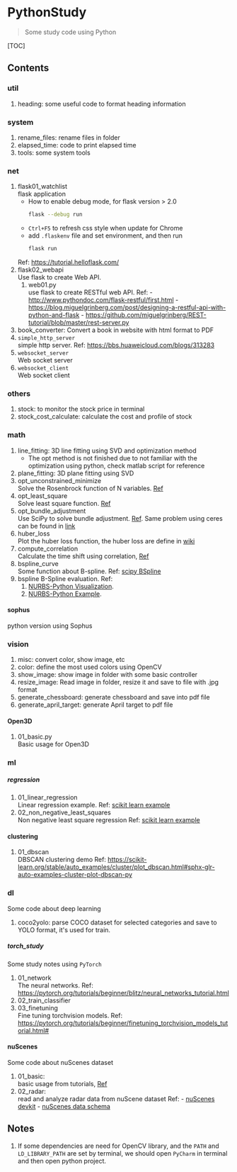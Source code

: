 # PythonStudy
> Some study code using Python

[TOC]


## Contents
### util
1. heading: some useful code to format heading information

### system
1. rename_files: rename files in folder
1. elapsed_time: code to print elapsed time
1. tools: some system tools

### net
1. flask01_watchlist \
    flask application
    - How to enable debug mode, for flask version > 2.0
        ```sh
        flask --debug run
        ```
    - `Ctrl+F5` to refresh css style when update for Chrome
    - add `.flaskenv` file and set environment, and then run
        ```sh
        flask run
        ```
    Ref: https://tutorial.helloflask.com/
1. flask02_webapi \
    Use flask to create Web API.
    1. web01.py \
        use flask to create RESTful web API.
        Ref: 
            - http://www.pythondoc.com/flask-restful/first.html
            - https://blog.miguelgrinberg.com/post/designing-a-restful-api-with-python-and-flask
            - https://github.com/miguelgrinberg/REST-tutorial/blob/master/rest-server.py
1. book_converter: Convert a book in website with html format to PDF
1. `simple_http_server` \
    simple http server.
    Ref: https://bbs.huaweicloud.com/blogs/313283
1. `websocket_server` \
    Web socket server
1. `websocket_client` \
    Web socket client


### others
1. stock: to monitor the stock price in terminal
1. stock_cost_calculate: calculate the cost and profile of stock


### math
1. line_fitting: 3D line fitting using SVD and optimization method
    - The opt method is not finished due to not familiar with the optimization using python, check matlab script for reference
1. plane_fitting: 3D plane fitting using SVD
1. opt_unconstrained_minimize  \
    Solve the Rosenbrock function of N variables. [Ref](https://docs.scipy.org/doc/scipy/reference/tutorial/optimize.html#unconstrained-minimization-of-multivariate-scalar-functions-minimize)
1. opt_least_square \
    Solve least square function. [Ref](https://docs.scipy.org/doc/scipy/reference/tutorial/optimize.html#least-squares-minimization-least-squares)
1. opt_bundle_adjustment    \
    Use SciPy to solve bundle adjustment. [Ref](https://scipy-cookbook.readthedocs.io/items/bundle_adjustment.html).
    Same problem using ceres can be found in [link](http://ceres-solver.org/nnls_tutorial.html#bundle-adjustment)
1. huber_loss   \
    Plot the huber loss function, the huber loss are define in [wiki]( https://en.wikipedia.org/wiki/Huber_loss)
1. compute_correlation \
    Calculate the time shift using correlation, [Ref](https://towardsdatascience.com/computing-cross-correlation-between-geophysical-time-series-488642be7bf0)
1. bspline_curve \
    Some function about B-spline.
    Ref: [scipy BSpline](https://docs.scipy.org/doc/scipy/reference/generated/scipy.interpolate.BSpline.html)
1. bspline
    B-Spline evaluation.
    Ref:
    1. [NURBS-Python Visualization](https://nurbs-python.readthedocs.io/en/latest/visualization.html).
    1. [NURBS-Python Example](https://github.com/orbingol/NURBS-Python_Examples/blob/master/visualization/mpl_curve2d_tangents.py).

#### sophus
python version using Sophus

### vision
1. misc: convert color, show image, etc
1. color: define the most used colors using OpenCV
1. show_image: show image in folder with some basic controller
1. resize_image: Read image in folder, resize it and save to file with .jpg format
1. generate_chessboard: generate chessboard and save into pdf file
1. generate_april_target: generate April target to pdf file
#### Open3D
1. 01_basic.py \
    Basic usage for Open3D

### ml
##### regression
1. 01_linear_regression \
    Linear regression example.
    Ref: [scikit learn example](https://scikit-learn.org/stable/auto_examples/linear_model/plot_ols.html#sphx-glr-auto-examples-linear-model-plot-ols-py)
1. 02_non_negative_least_squares \
    Non negative least square regression
    Ref: [scikit learn example](https://scikit-learn.org/stable/auto_examples/linear_model/plot_nnls.html#sphx-glr-auto-examples-linear-model-plot-nnls-py)

#### clustering
1. 01_dbscan \
    DBSCAN clustering demo
    Ref: https://scikit-learn.org/stable/auto_examples/cluster/plot_dbscan.html#sphx-glr-auto-examples-cluster-plot-dbscan-py


### dl
Some code about deep learning
1. coco2yolo: parse COCO dataset for selected categories and save to YOLO format, it's used for train.

##### torch_study
Some study notes using `PyTorch`
1. 01_network   \
    The neural networks.
    Ref: https://pytorch.org/tutorials/beginner/blitz/neural_networks_tutorial.html
1. 02_train_classifier
1. 03_finetuning \
    Fine tuning torchvision models.
    Ref: https://pytorch.org/tutorials/beginner/finetuning_torchvision_models_tutorial.html#


#### nuScenes
Some code about nuScenes dataset
1. 01_basic: \
    basic usage from tutorials, [Ref](https://github.com/nutonomy/nuscenes-devkit/blob/master/python-sdk/tutorials/nuscenes_tutorial.ipynb)
1. 02_radar: \
    read and analyze radar data from nuScene dataset
    Ref:
        - [nuScenes devkit](https://github.com/nutonomy/nuscenes-devkit)
        - [nuScenes data schema](https://github.com/nutonomy/nuscenes-devkit/blob/master/docs/schema_nuscenes.md)


## Notes
1. If some dependencies are need for OpenCV library, and the `PATH` and `LD_LIBRARY_PATH` are set by terminal, we should open `PyCharm` in terminal and then open python project.